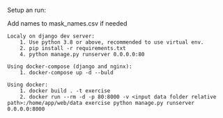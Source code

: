 
Setup an run:

Add names to mask_names.csv if needed

    Localy on django dev server:
        1. Use python 3.8 or above, recommended to use virtual env.
        2. pip install -r requirements.txt
        4. python manage.py runserver 0.0.0.0:80
    
    Using docker-compose (django and nginx):
        1. docker-compose up -d --buld
    
    Using docker:
        1. docker build . -t exercise
        2. docker run --rm -d -p 80:8000 -v <input data folder relative path>:/home/app/web/data exercise python manage.py runserver 0.0.0.0:8000
